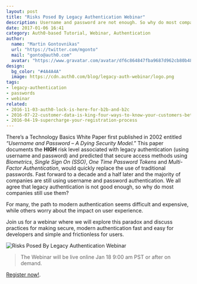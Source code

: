 ```yaml
---
layout: post
title: "Risks Posed By Legacy Authentication Webinar"
description: Username and password are not enough. So why do most companies still use them?
date: 2017-01-06 16:41
category: Auth0-based Tutorial, Webinar, Authentication
author:
  name: "Martin Gontovnikas"
  url: "https://twitter.com/mgonto"
  mail: "gonto@auth0.com"
  avatar: "https://www.gravatar.com/avatar/df6c864847fba9687d962cb80b482764??s=60"
design: 
  bg_color: "#4A4A4A"
  image: https://cdn.auth0.com/blog/legacy-auth-webinar/logo.png
tags: 
- legacy-authentication
- passwords
- webinar
related:
- 2016-11-03-auth0-lock-is-here-for-b2b-and-b2c
- 2016-07-22-customer-data-is-king-four-ways-to-know-your-customers-better
- 2016-04-19-supercharge-your-registration-process
---
```


There’s a Technology Basics White Paper first published in 2002 entitled *“Username and Password – A Dying Security Model.”* This paper documents the **HIGH** risk level associated with legacy authentication (using username and password) and predicted that secure access methods using *Biometrics*, *Single Sign On (SSO)*, *One Time Password Tokens* and *Multi-Factor Authentication*, would quickly replace the use of traditional passwords. Fast forward to a decade and a half later and the majority of companies are still using username and password authentication. We all agree that legacy authentication is not good enough, so why do most companies still use them?

For many, the path to modern authentication seems difficult and expensive, while others worry about the impact on user experience.

Join us for a webinar where we will explore this paradox and discuss practices for making secure, modern authentication fast and easy for developers and simple and frictionless for users.

![Risks Posed By Legacy Authentication Webinar](https://cdn.auth0.com/blog/legacy-auth-webinar/webinar-banner.png)

> The Webinar will be live online Jan 18 9:00 am PST or after on demand.

[Register now!](https://www.brighttalk.com/webcast/10363/235469?utm_source=Marketing&utm_medium=brighttalk&utm_campaign=235469).